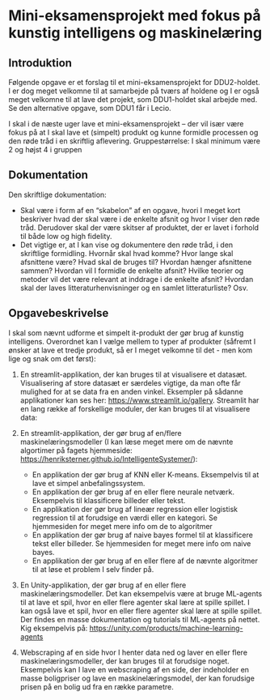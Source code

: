 # Mini-eksamensprojekt med fokus på kunstig intelligens og maskinelæring


## Introduktion
Følgende opgave er et forslag til et mini-eksamensprojekt for DDU2-holdet. I er dog meget velkomne til at samarbejde på tværs af holdene og I er også meget velkomne til at lave det projekt, som DDU1-holdet skal arbejde med. Se den alternative opgave, som DDU1 får i Lecio.

I skal i de næste uger lave et mini-eksamensprojekt – der vil især være fokus på at I skal lave et (simpelt) produkt og kunne formidle processen og den røde tråd i en skriftlig aflevering. Gruppestørrelse: I skal minimum være 2 og højst 4 i gruppen 


## Dokumentation
Den skriftlige dokumentation: 
* Skal være i form af en “skabelon” af en opgave, hvori I meget kort beskriver hvad der skal være i de enkelte afsnit og hvor I viser den røde tråd. Derudover skal der være skitser af produktet, der er lavet i forhold til både low og high fidelity. 
* Det vigtige er, at I kan vise og dokumentere den røde tråd, i den skriftlige formidling. Hvornår skal hvad komme? Hvor lange skal afsnittene være? Hvad skal de bruges til? Hvordan hænger afsnittene sammen? Hvordan vil I formidle de enkelte afsnit? Hvilke teorier og metoder vil det være relevant at inddrage i de enkelte afsnit? Hvordan skal der laves litteraturhenvisninger og en samlet litteraturliste? Osv. 

## Opgavebeskrivelse
I skal som nævnt udforme et simpelt it-produkt der gør brug af kunstig intelligens. 
Overordnet kan I vælge mellem to typer af produkter (såfremt I ønsker at lave et tredje produkt, så er I meget velkomne til det - men kom lige og snak om det først):

1) En streamlit-applikation, der kan bruges til at visualisere et datasæt. Visualisering af store datasæt er særdeles vigtige, da man ofte får mulighed for at se data fra en anden vinkel. Eksempler på sådanne applikationer kan ses her: https://www.streamlit.io/gallery. Streamlit har en lang række af forskellige moduler, der kan bruges til at visualisere data: 

2) En streamlit-applikation, der gør brug af en/flere maskinelæringsmodeller (I kan læse meget mere om de nævnte algortimer på fagets hjemmeside: https://henriksterner.github.io/IntelligenteSystemer/):
   * En applikation der gør brug af KNN eller K-means. Eksempelvis til at lave et simpel anbefalingssystem.
   * En applikation der gør brug af en eller flere neurale netværk. Eksempelvis til klassificere billeder eller tekst.
   * En applikation der gør brug af lineær regression eller logistisk regression til at forudsige en værdi eller en kategori. Se hjemmesiden for meget mere info om de to algoritmer
   * En applikation der gør brug af naive bayes formel til at klassificere tekst eller billeder. Se hjemmesiden for meget mere info om naive bayes.
   * En applikation der gør brug af en eller flere af de nævnte algoritmer til at løse et problem I selv finder på.
3) En Unity-applikation, der gør brug af en eller flere maskinelæringsmodeller. Det kan eksempelvis være at bruge ML-agents til at lave et spil, hvor en eller flere agenter skal lære at spille spillet. I kan også lave et spil, hvor en eller flere agenter skal lære at spille spillet. Der findes en masse dokumentation og tutorials til ML-agents på nettet. Kig eksempelvis på: https://unity.com/products/machine-learning-agents
4) Webscraping af en side hvor I henter data ned og laver en eller flere maskinelæringsmodeller, der kan bruges til at forudsige noget. Eksempelvis kan I lave en webscraping af en side, der indeholder en masse boligpriser og lave en maskinelæringsmodel, der kan forudsige prisen på en bolig ud fra en række parametre.




